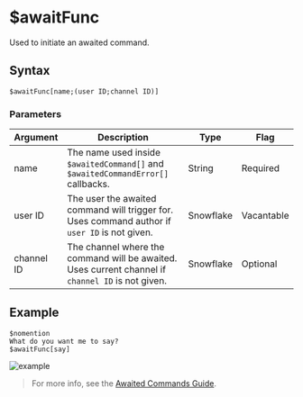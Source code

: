 # $awaitFunc
Used to initiate an awaited command.

## Syntax
```
$awaitFunc[name;(user ID;channel ID)]
```

### Parameters

| Argument   | Description                                                         | Type     | Flag       |
|------------|---------------------------------------------------------------------|----------|------------|
| name       | The name used inside `$awaitedCommand[]` and `$awaitedCommandError[]` callbacks. | String   | Required   |
| user ID    | The user the awaited command will trigger for. Uses command author if `user ID` is not given. | Snowflake | Vacantable |
| channel ID | The channel where the command will be awaited. Uses current channel if `channel ID` is not given. | Snowflake | Optional   |


## Example
```
$nomention
What do you want me to say?
$awaitFunc[say]
```
![example](https://user-images.githubusercontent.com/113303649/212294420-acf01905-c9f5-4673-99f0-375f9d786f25.png)

> For more info, see the [Awaited Commands Guide](../guides/awaitedCommands.md).
